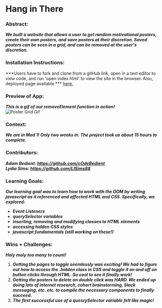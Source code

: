 # Hang in There  

### Abstract:
[//]: <> (Briefly describe what you built and its features. What problem is the app solving? How does this application solve that problem?)  
***We built a website that allows a user to get random motivational posters, create their own posters, and save posters at their discretion. Saved posters can be seen in a grid, and can be removed at the user's discretion.***

### Installation Instructions:
[//]: <> (What steps does a person have to take to get your app cloned down and running?)  
***Users have to fork and clone from a gitHub link, open in a text editor to view code, and run 'open index.html' to view the site in the browser. Also, deployed page available *** [here.]("https://cOdeBedient.github.io/hang-in-there/")

### Preview of App:
[//]: <> (Provide ONE gif or screenshot of your application - choose the "coolest" piece of functionality to show off.)  
***This is a gif of our removeElement function in action!***  
![Poster Grid Gif](88wl8e-1.gif)

### Context:
[//]: <> (Give some context for the project here. How long did you have to work on it? How far into the Turing program are you?)  
***We are in Mod 1! Only two weeks in. The project took us about 15 hours to complete.***

### Contributors:
[//]: <> (Who worked on this application? Link to their GitHubs.)
***Adam Bedient: https://github.com/cOdeBedient***  
***Lydia Sims: https://github.com/LISims88***  

### Learning Goals:
[//]: <> (What were the learning goals of this project? What tech did you work with?)  
***Our learning goal was to learn how to work with the DOM by writing javascript as it referenced and affected HTML and CSS. Specifically, we explored:***  
- ***Event Listeners***
- ***querySelector variables***
- ***inserting, removing and modifying classes to HTML elements***
- ***accessing hidden CSS styles***
- ***javascript fundamentals (still working on these!)***

### Wins + Challenges:
[//]: <> (What are 2-3 wins you have from this project? What were some challenges you faced - and how did you get over them?)
***Holy moly too many to count!***
1. ***Getting the pages to toggle seemlessly was exciting! We had to figure out how to access the .hidden class in CSS and toggle it on and off on button clicks through HTML. So cool to see it finally work!***
2. ***Getting the posters to delete on double click was HARD. We ended up doing lots of internet research, cohort brainstorming, Slack messaging, etc. etc. to compile the necessary components to finally succeed.***
3. ***The first successful use of a quesrySelector variable felt like magic!***
